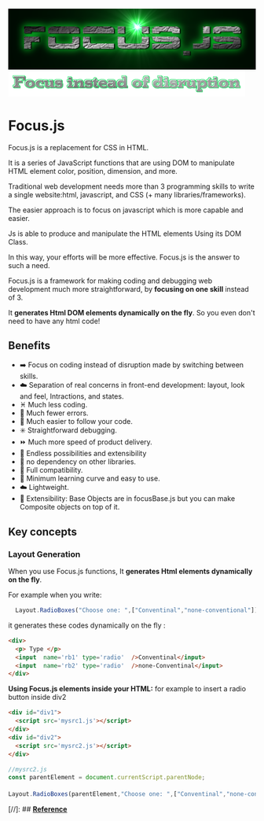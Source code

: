 ![FOCUS.JS](https://github.com/nhab/Focus/raw/master/Focus-logo.png "Focus.Js")
![]( https://github.com/nhab/Focus/blob/master/moto.png?raw=true "")

# Focus.js
Focus.js is a replacement for CSS in HTML. 

It is a series of JavaScript functions that  are using DOM to manipulate HTML element color, position, dimension, and more.

Traditional web development needs more than 3 programming skills to write a single website:html, javascript, and CSS (+ many libraries/frameworks).

The easier approach is to focus on javascript which is more capable and easier.

Js is able to produce and manipulate the HTML elements Using its DOM Class.

In this way, your efforts will be more effective. Focus.js is the answer to such a need.

Focus.js is a framework for making coding and debugging web development much more straightforward, by **focusing on one skill** instead of 3.

It **generates Html DOM elements dynamically on the fly**. So you even don't need to have any html code!
<!--## [**Demo**](https://nhab.github.io/Focus/demo.html "Demo") 
## [**Demo Objective**](https://nhab.github.io/Focus/demoObject.html "Demo objective") 
-->
## Benefits
  - :arrow_right: Focus on coding instead of disruption made by switching between skills.
  - :cloud: Separation of real concerns in front-end development: layout, look and feel, Intractions, and states.
  - :pisces: Much less coding.
  - :no_mobile_phones: Much fewer errors.
  - :repeat: Much easier to follow your code.
  - :eight_spoked_asterisk: Straightforward debugging.
  - :fast_forward: Much more speed of product delivery.
  - :diamond_shape_with_a_dot_inside: Endless possibilities and extensibility
  - :do_not_litter: no dependency on other libraries.
  - :closed_lock_with_key: Full compatibility.
  - :eyes: Minimum learning curve and easy to use.
  - :cloud: Lightweight.
  - :repeat: Extensibility: Base Objects are in focusBase.js but you can make Composite objects on top of it.
  
## Key concepts

### Layout Generation
When you use Focus.js functions, It **generates Html elements dynamically on the fly**.

For example when you write:
```javascript
  Layout.RadioBoxes("Choose one: ",["Conventinal","none-conventional"]);
```

it generates these codes dynamically on the fly :
```html
<div>
  <p> Type </p>
  <input  name='rb1' type='radio'  />Conventinal</input>
  <input  name='rb2' type='radio'  />none-Conventinal</input>
</div>
```
**Using Focus.js elements inside your HTML:**
for example to insert a radio button inside div2
```html
<div id="div1">
  <script src='mysrc1.js'></script>
</div>
<div id="div2">
  <script src='mysrc2.js'></script>
</div>

```

```javascript
//mysrc2.js
const parentElement = document.currentScript.parentNode;

Layout.RadioBoxes(parentElement,"Choose one: ",["Conventinal","none-conventional"]);
```
[//]: ## [**Reference**](https://nhab.github.io/Focus/Reference-Objective.txt "Reference")

